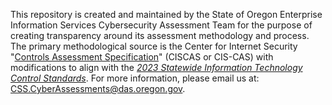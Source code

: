 This repository is created and maintained by the State of Oregon Enterprise Information Services Cybersecurity Assessment Team for the purpose of creating transparency around its assessment methodology and process.  The primary methodological source is the Center for Internet Security "[Controls Assessment Specification](https://cas8.docs.cisecurity.org/en/latest/)" (CISCAS or CIS-CAS) with modifications to align with the [_2023 Statewide Information Technology Control Standards_](https://www.oregon.gov/eis/cyber-security-services/Documents/eis-css-statewide-information-technology(IT)-control-standards.pdf).  For more information, please email us at: CSS.CyberAssessments@das.oregon.gov.
